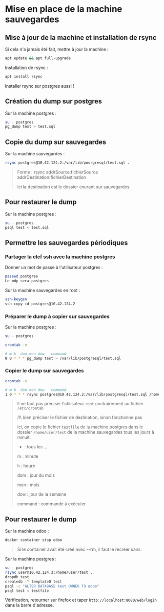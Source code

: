 # Mise en place de la machine sauvegardes

## Mise à jour de la machine et installation de rsync

Si cela n'a jamais été fait, mettre à jour la machine :

```sh
apt update && apt full-upgrade
```

Installation de rsync :

```sh
apt install rsync
```

Installer rsync sur postgres aussi !

## Création du dump sur postgres

Sur la machine postgres :
```sh
su - postgres
pg_dump test > test.sql
```

## Copie du dump sur sauvegardes

Sur la machine sauvegardes :
```sh
rsync postgres@10.42.124.2:/var/lib/posrgresql/test.sql .
```
> Forme : rsync addrSource:fichierSource addrDestination:fichierDestination
> 
> Ici la destination est le dossier courant sur sauvegardes

## Pour restaurer le dump

Sur la machine postgres :
```sh
su - postgres
psql test < test.sql
```

## Permettre les sauvegardes périodiques

### Partager la clef ssh avec la machine postgres

Donner un mot de passe à l'utilisateur postgres :
```sh
passwd postgres
Le mdp sera postgres
```

Sur la machine sauvegardes en root :
```sh
ssh-keygen
ssh-copy-id postgres@10.42.124.2
```

### Préparer le dump à copier sur sauvegardes

Sur la machine postgres :
```sh
su - postgres
```

```sh
crontab -e
```
```sh
# m h  dom mon dow   command
0 0 * * * pg_dump test > /var/lib/postgresql/test.sql
```

### Copier le dump sur sauvegardes

```sh
crontab -e
```
```sh
# m h  dom mon dow   command
1 0 * * * rsync postgres@10.42.124.2:/var/lib/postgresql/test.sql /home/user/test
```
> Il ne faut pas préciser l'utilisateur `root` contrairement au fichier `/etc/crontab`
> 
> /!\ bien préciser le fichier de destination, sinon fonctionne pas
> 
> Ici, on copie le fichier `testfile` de la machine postgres dans le dossier `/home/user/test` de la machine sauvegardes tous les jours à minuit.
> 
> * : tous les ...
> 
> m : minute
> 
> h : heure
> 
> dom : jour du mois
> 
> mon : mois
> 
> dow : jour de la semaine
> 
> command : commande à exécuter

## Pour restaurer le dump

Sur la machine odoo :
```sh
docker container stop odoo
```
> Si le container avait été créé avec --rm, il faut le recréer sans.

Sur la machine postgres :
```sh
su - postgres
rsync user@10.42.124.3:/home/user/test .
dropdb test 
createdb -T template0 test
psql -c "ALTER DATABASE test OWNER TO odoo"
psql test < testfile
```

Vérification, retourner sur firefox et taper `http://localhost:8080/web/login` dans la barre d'adresse.




